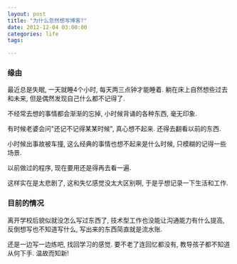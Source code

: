 ```yaml
---
layout: post
title: "为什么忽然想写博客?"
date: 2012-12-04 03:00:00
categories: life
tags: 

---
```


### 缘由

最近总是失眠, 一天就睡4个小时, 每天两三点钟才能睡着. 躺在床上自然想些过去和未来, 但是偶然发现自己什么都不记得了.

不经常去想的事情都会渐渐的忘掉, 小时候背诵的各种东西, 毫无印象. 

有时候老婆会问"还记不记得某某时候", 真心想不起来. 还得去翻看以前的东西.

小时候出事故被车撞, 这么经典的事情也想不起来是什么时候, 只模糊的记得一些场景.

以前做过的程序, 现在要用还是得再去看一遍.

这样实在是太悲剧了, 这和失忆感觉没太大区别啊, 于是乎想记录一下生活和工作.


### 目前的情况

离开学校后貌似就没怎么写过东西了, 技术型工作也没能让沟通能力有什么提高, 反倒想写也不知道写什么, 写出来的东西简直就是流水账.

还是一边写一边练吧, 找回学习的感觉. 要不老了连回忆都没有, 教导孩子都不知道从何下手. 温故而知新!
